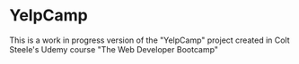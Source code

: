 # YelpCamp
This is a work in progress version of the "YelpCamp" project created in Colt Steele's Udemy course "The Web Developer Bootcamp"
